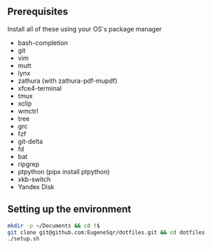 ## Prerequisites
Install all of these using your OS's package manager

* bash-completion
* git
* vim
* mutt
* lynx
* zathura (with zathura-pdf-mupdf)
* xfce4-terminal
* tmux
* xclip
* wmctrl
* tree
* grc
* fzf
* git-delta
* fd
* bat
* ripgrep
* ptpython (pipx install ptpython)
* xkb-switch
* Yandex Disk

## Setting up the environment
```bash
mkdir -p ~/Documents && cd !$
git clone git@github.com:EugeneSqr/dotfiles.git && cd dotfiles
./setup.sh
```
